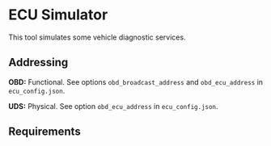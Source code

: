 # ECU Simulator
This tool simulates some vehicle diagnostic services.  

## Addressing

**OBD:** Functional. See options `obd_broadcast_address` and `obd_ecu_address` in `ecu_config.json`.

**UDS:** Physical. See option `obd_ecu_address` in `ecu_config.json`.

## Requirements 
